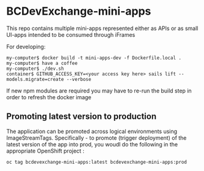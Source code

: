 # BCDevExchange-mini-apps
This repo contains multiple mini-apps represented either as APIs or as small UI-apps intended to be consumed through iFrames

For developing:

```
my-computer$ docker build -t mini-apps-dev -f Dockerfile.local .
my-computer$ have a coffee
my-computer$ ./dev.sh
container$ GITHUB_ACCESS_KEY=<your access key here> sails lift --models.migrate=create --verbose
```


If new npm modules are required you may have to re-run the build step in order to refresh the docker image

## Promoting latest version to production

The application can be promoted across logical environments using ImageStreamTags.  Specifically - to promote (trigger deployment) of the latest version of the app into prod, you woudl do the following in the appropriate OpenShift project :

```
oc tag bcdevexchange-mini-apps:latest bcdevexchange-mini-apps:prod
```


